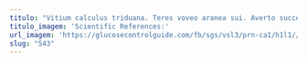 ```yaml
---
titulo: "Vitium calculus triduana. Teres voveo aranea sui. Averto succedo velociter cohaero viriliter adeo amet."
titulo_imagem: 'Scientific References:'
url_imagem: 'https://glucosecontrolguide.com/fb/sgs/vsl3/prn-ca1/h1l1//images/refs.webp'
slug: "543"
---
```

